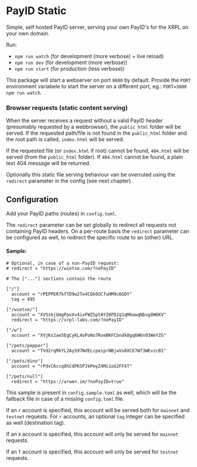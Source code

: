 # PayID Static

Simple, self hosted PayID server, serving your own PayID's for the XRPL on your own domain.

Run:

 - `npm run watch` (for development (more verbose) + live reload)
 - `npm run dev` (for development (more verbose))
 - `npm run start` (for production (less verbose))

This package will start a webserver on port `8080` by default. Provide the `PORT` environment variabele to start
the server on a different port, eg.: `PORT=3000 npm run watch`.

### Browser requests (static content serving) 
When the server receives a request without a valid PayID header (presumably requested by a webbrowser), the `public_html` folder will be served. If the requested path/file is not found in the `public_html` folder and the root path is called, `index.html` will be served.

If the requested file (or `index.html` if root) cannot be found, `404.html` will be served (from the `public_html` folder). If `404.html` cannot be found, a plain text 404 message will be returned.

Optionally this static file serving behaviour van be overruled using the  `redirect` parameter in the config (see next chapter).

## Configuration

Add your PayID paths (routes) in `config.toml`.

The `redirect` parameter can be set globally to redirect all requests not containing PayID headers. On a per-route basis the `redirect` parameter can be configured as well, to redirect the specific route to an (other) URL.

#### Sample:


```
# Optional, in case of a non-PayID request:
# redirect = "https://wietse.com/?noPayID"

# The ["..."] sections contain the route

["/"]
  account = "rPEPPER7kfTD9w2To4CQk6UCfuHM9c6GDY"
  tag = 495

["/wietse/"]
  account = "XV5sbjUmgPpvXv4ixFWZ5ptAYZ6PD2q1qM6owqNbug8W6KV"
  redirect = "https://xrpl-labs.com/?noPayID"

["/w"]
  account = "XVjKs2ae5EgCyKL4oPoNo7RoeBKFCbndk8gq6W6n93WeYZG"

["/pets/pepper"]
  account = "TVd2rqMkYL2AyS97NdELcpeiprNBjwVu8XCE7W73WEvzcB1"

["/pets/dino"]
  account = "rPdvC6ccq8hCdPKSPJkPmyZ4Mi1oG2FFkT"
  
["/pets/null"]
  redirect = "https://arwen.im/?noPayID=true"
```

This sample is present in `config.sample.toml` as well, which will be the fallback file in case of a missing `config.toml` file.

If an `r` account is specified, this account will be served both for `mainnet` and `testnet` requests. For `r` accounts, an optional `tag` integer can be specified as well (destination tag).

If an `X` account is specified, this account will only be served for `mainnet` requests.

If an `T` account is specified, this account will only be served for `testnet` requests.